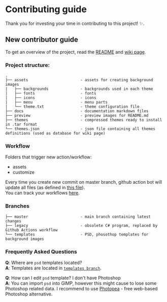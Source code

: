 # Contributing guide

Thank you for investing your time in contributing to this project! :sparkles:. 

## New contributor guide

To get an overview of the project, read the [README](README.md) and [wiki page](https://github.com/AdisonCavani/distro-grub-themes/wiki).

### Project structure:

```
.
├── assets                       - assets for creating background images
|   ├── backgrounds              - backgrounds used in each theme
|   ├── fonts                    - fonts
|   ├── icons                    - icons
|   ├── menu                     - menu parts
|   └── theme.txt                - theme configuration file
├── docs                         - documentation markdown files
├── preview                      - preview images for README.md
├── themes                       - compressed themes ready to install in .tar format
└── themes.json                  - json file containing all themes definitions (used as database for wiki page)
```

### Workflow

Folders that trigger new action/workflow:

- assets
- customize

Every time you create new commit on master branch, github action bot will update all files (as defined in [this file](https://github.com/AdisonCavani/distro-grub-themes/blob/master/.github/workflows/update-content.yml)).  
You can track your workflows [here](https://github.com/AdisonCavani/distro-grub-themes/actions).

### Branches

```
├── master                       - main branch containing latest changes
├── legacy                       - obsolete C# program, replaced by Github Actions workflow
└── templates                    - PSD, phosothop templates for background images
```

### Frequently Asked Questions
**Q**: Where are `psd` templates located?  
**A**: Templates are located in [`templates branch`](https://github.com/AdisonCavani/distro-grub-themes/tree/templates).

**Q**: How can I edit `psd` template? I don't have Photoshop  
**A**: You can import `psd` into GIMP, however this might cause to lose some Photoshop related data. I recommend to use [Photopea](https://www.photopea.com/) - free web-based Photoshop alternative.
